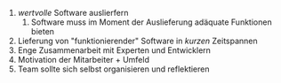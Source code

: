1. _wertvolle_ Software auslierfern
	1. Software muss im Moment der Auslieferung adäquate Funktionen bieten
2. Lieferung von "funktionierender" Software in _kurzen_ Zeitspannen
3. Enge Zusammenarbeit mit Experten und Entwicklern
4. Motivation der Mitarbeiter + Umfeld
5. Team sollte sich selbst organisieren und reflektieren